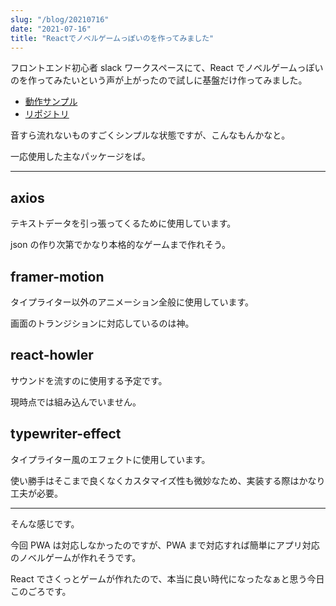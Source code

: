 ```yaml
---
slug: "/blog/20210716"
date: "2021-07-16"
title: "Reactでノベルゲームっぽいのを作ってみました"
---
```


フロントエンド初心者 slack ワークスペースにて、React でノベルゲームっぽいのを作ってみたいという声が上がったので試しに基盤だけ作ってみました。

- [動作サンプル](https://piro0919.github.io/novel-game/)
- [リポジトリ](https://github.com/piro0919/novel-game)

音すら流れないものすごくシンプルな状態ですが、こんなもんかなと。

一応使用した主なパッケージをば。

---

## axios

テキストデータを引っ張ってくるために使用しています。

json の作り次第でかなり本格的なゲームまで作れそう。

## framer-motion

タイプライター以外のアニメーション全般に使用しています。

画面のトランジションに対応しているのは神。

## react-howler

サウンドを流すのに使用する予定です。

現時点では組み込んでいません。

## typewriter-effect

タイプライター風のエフェクトに使用しています。

使い勝手はそこまで良くなくカスタマイズ性も微妙なため、実装する際はかなり工夫が必要。

---

そんな感じです。

今回 PWA は対応しなかったのですが、PWA まで対応すれば簡単にアプリ対応のノベルゲームが作れそうです。

React でさくっとゲームが作れたので、本当に良い時代になったなぁと思う今日このごろです。
